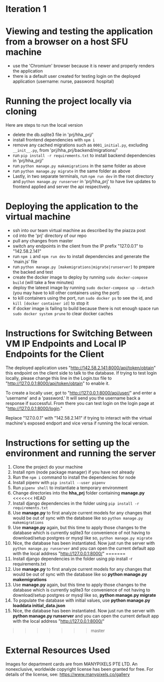 # Iteration 1
# Viewing and testing the application from a browser on a host SFU machine
- use the 'Chromium' browser because it is newer and properly renders the application
- there is a default user created for testing login on the deployed application (username: nurse, password: hospital)

# Running the project locally via cloning
Here are steps to run the local version
- delete the db.sqlite3 file in 'prj/hha_prj/'
- install frontend dependencies with `npm i`
- remove any cached migrations such as `0001_initial.py`, excluding `__init__.py`, from 'prj/hha_prj/backend/migrations/'
- run `pip install -r requirements.txt` to install backend dependencies in 'prj/hha_prj/'
- run `python manage.py makemigrations` in the same folder as above
- run `python manage.py migrate` in the same folder as above
- Lastly, in two separate terminals, run `npm run dev` in the root directory and `python manage.py runserver` in 'prj/hha_prj' to have live updates to frontend applied and server the api respectively.

# Deploying the application to the virtual machine
- ssh into our team virtual machine as described by the piazza post
- cd into the 'prj' directory of our repo
- pull any changes from master
- switch any endpoints in the client from the IP prefix "127.0.0.1" to "142.58.2.141"
- run `npm i` and `npm run dev` to install dependencies and generate the 'main.js' file
- run `python manage.py [makemigrations|migrate|runserver]` to prepare the backed and test
- create the docker image to deploy by running `sudo docker-compose build` (will take a few minutes) 
- deploy the lateest image by running `sudo docker-compose up --detach` (you may have to kill other containers using the port)
- to kill containers using the port, run `sudo docker ps` to see the id, and `kill [docker container id]` to stop it
- if docker image is failing to build because there is not enough space run `sudo docker system prune` to clear docker caches

# Instructions for Switching Between VM IP Endpoints and Local IP Endpoints for the Client
The deployed application uses "http://142.58.2.141:8000/api/token/obtain" this endpoint on the client side to talk to the database. If trying to test login locally, please change this line in the Login.tsx file to "http://127.0.0.1:8000/api/token/obtain" to enable it. 

To create a locally user, got to "http://127.0.0.1:8000/api/user/" and enter a 'username' and a 'password.' It will send you the username back a response if successful. From there you can test login on the login page at "http://127.0.0.1:8000/login."

Replace "127.0.0.1" with "142.58.2.141" if trying to interact with the virtual machine's exposed endport and vice versa if running the local version.

# Instructions for setting up the environment and running the server
1. Clone the project do your machine
2. Install npm (node package manager) if you have not already
3. Run the `npm i` command to install the dependencies for node
4. Install pipenv with `pip install --user pipenv` 
5. Run `pipenv shell` to instantiate a temporary environment
6. Change directories into the **hha_prj** folder containing **manage.py**
<<<<<<< HEAD
7. Install django dependencies in the folder using `pip install -r requirements.txt`
8. Use **manage.py** to first analyze current models for any changes that would be out of sync with the database like so `python manage.py makemigrations`
9. Use **manage.py** again, but this time to apply those changes to the database which is currently sqlite3 for convenience of not having to download/setup postgres or mysql like so, `python manage.py migrate`
10. Nice, the database has been instantiated. Now just run the server with `python manage.py runserver` and you can open the current default app with the local address "http://127.0.0.1:8000/"
=======
7. Install django dependencies in the folder using pip install -r requirements.txt
8. Use **manage.py** to first analyze current models for any changes that would be out of sync with the database like so **python manage.py makemigrations**
9. Use **manage.py** again, but this time to apply those changes to the database which is currently sqlite3 for convenience of not having to download/setup postgres or mysql like so, **python manage.py migrate**
10. To populate the database with initial values, use **python manage.py loaddata initial_data.json**
11. Nice, the database has been instantiated. Now just run the server with **python manage.py runserver** and you can open the current default app with the local address "http://127.0.0.1:8000/"
>>>>>>> master

# External Resources Used
Images for department cards are from MANYPIXELS PTE LTD. An nonexclusive, worldwide copyright license has been granted for free. For details of the license, see: https://www.manypixels.co/gallery
 
